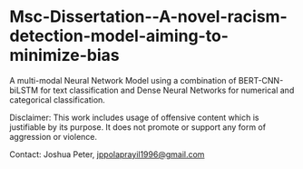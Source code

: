 # Msc-Dissertation--A-novel-racism-detection-model-aiming-to-minimize-bias
A multi-modal Neural Network Model using a combination of BERT-CNN-biLSTM for text classification and Dense Neural Networks for numerical and categorical classification. 

Disclaimer: This work includes usage of offensive content which is justifiable by its purpose. It does not promote or support any form of aggression or violence.

Contact: Joshua Peter, jppolaprayil1996@gmail.com
